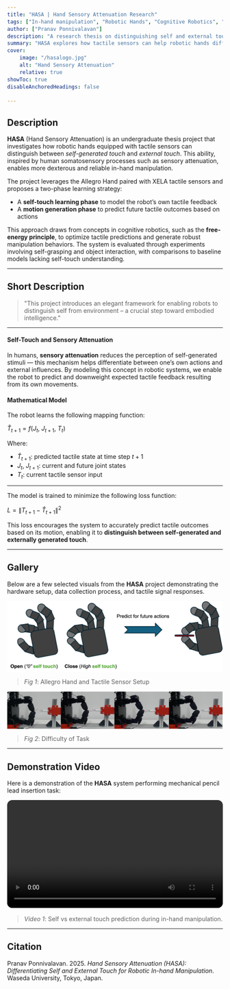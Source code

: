 ```yaml
---
title: "HASA | Hand Sensory Attenuation Research" 
tags: ["In-hand manipulation", "Robotic Hands", "Cognitive Robotics", "Tactile Sensing"]
author: ["Pranav Ponnivalavan"]
description: "A research thesis on distinguishing self and external touch through tactile sensing for robotic in-hand manipulation."
summary: "HASA explores how tactile sensors can help robotic hands differentiate between self-touch and external object contact to improve dexterous in-hand manipulation."
cover:
    image: "/hasalogo.jpg"
    alt: "Hand Sensory Attenuation"
    relative: true
showToc: true
disableAnchoredHeadings: false

---
```


## Description

**HASA** (Hand Sensory Attenuation) is an undergraduate thesis project that investigates how robotic hands equipped with tactile sensors can distinguish between *self-generated touch* and *external touch*. This ability, inspired by human somatosensory processes such as sensory attenuation, enables more dexterous and reliable in-hand manipulation.

The project leverages the Allegro Hand paired with XELA tactile sensors and proposes a two-phase learning strategy:
- A **self-touch learning phase** to model the robot’s own tactile feedback
- A **motion generation phase** to predict future tactile outcomes based on actions

This approach draws from concepts in cognitive robotics, such as the **free-energy principle**, to optimize tactile predictions and generate robust manipulation behaviors. The system is evaluated through experiments involving self-grasping and object interaction, with comparisons to baseline models lacking self-touch understanding.

---

## Short Description

> "This project introduces an elegant framework for enabling robots to distinguish self from environment – a crucial step toward embodied intelligence." 

---

#### Self-Touch and Sensory Attenuation

In humans, **sensory attenuation** reduces the perception of self-generated stimuli — this mechanism helps differentiate between one’s own actions and external influences. By modeling this concept in robotic systems, we enable the robot to predict and downweight expected tactile feedback resulting from its own movements.

#### Mathematical Model

The robot learns the following mapping function:

$\hat{T}_{t+1} = f(J_t,\ J_{t+1},\ T_t)$

Where:

- $\hat{T}_{t+1}$: predicted tactile state at time step $t+1$  
- $J_t,\ J_{t+1}$: current and future joint states  
- $T_t$: current tactile sensor input  

---

The model is trained to minimize the following loss function:

$L = \|T_{t+1} - \hat{T}_{t+1}\|^2$

This loss encourages the system to accurately predict tactile outcomes based on its motion, enabling it to **distinguish between self-generated and externally generated touch**.

---

## Gallery

Below are a few selected visuals from the **HASA** project demonstrating the hardware setup, data collection process, and tactile signal responses.

<div style="display: flex; flex-wrap: wrap; gap: 1rem;">
  <img src="/view.png" alt="Allegro Hand and Tactile Sensor Setup" width="100%">
</div>

> *Fig 1*: Allegro Hand and Tactile Sensor Setup

<div style="display: flex; flex-wrap: wrap; gap: 1rem;">
  <img src="/diff.png" alt="Difficulty of Task" width="100%">
</div>

> *Fig 2*: Difficulty of Task

---

## Demonstration Video

Here is a demonstration of the **HASA** system performing mechanical pencil lead insertion task:

<video controls width="100%" style="border-radius: 12px;">
  <source src="/episode_video-3.mp4" type="video/mp4">
  Your browser does not support the video tag.
</video>

> *Video 1*: Self vs external touch prediction during in-hand manipulation.

---

## Citation

Pranav Ponnivalavan. 2025. *Hand Sensory Attenuation (HASA): Differentiating Self and External Touch for Robotic In-hand Manipulation*. Waseda University, Tokyo, Japan.

<!-- ```bibtex
@bachelorsthesis{Ponnivalavan2025,
  author       = {Pranav Ponnivalavan},
  title        = {Hand Sensory Attenuation (HASA): Differentiating Self and External Touch for Robotic In-hand Manipulation},
  school       = {Waseda University},
  year         = {2025},
  address      = {Tokyo, Japan},
} -->
